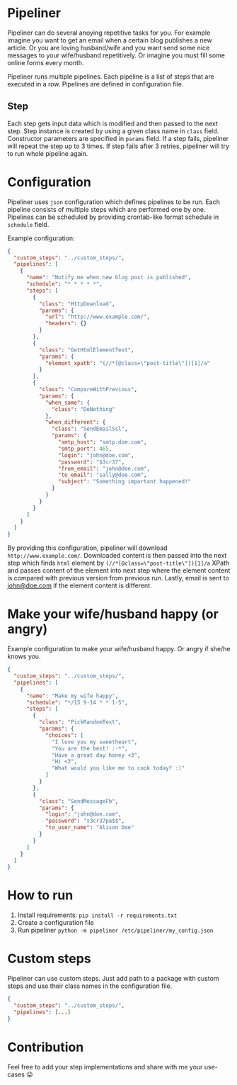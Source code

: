 # Pipeliner
Pipeliner can do several anoying repetitive tasks for you. For example imagine you want to get an email when a certain blog publishes a new article. Or you are loving husband/wife and you want send some nice messages to your wife/husband repetitively. Or imagine you must fill some online forms every month. 

Pipeliner runs multiple pipelines. Each pipeline is a list of steps that are executed in a row. Pipelines are defined in configuration file.

## Step
Each step gets input data which is modified and then passed to the next step. Step instance is created by using a given class name in `class` field. Constructor parameters are specified in `params` field. If a step fails, pipeliner will repeat the step up to 3 times. If step fails after 3 retries, pipeliner will try to run whole pipeline again. 

# Configuration
Pipeliner uses `json` configuration which defines pipelines to be run. Each pipeline consists of multiple steps which are performed one by one. Pipelines can be scheduled by providing crontab-like format schedule in `schedule` field. 

Example configuration: 
```json
{
  "custom_steps": "../custom_steps/",
  "pipelines": [
    {
      "name": "Notify me when new blog post is published",
      "schedule": "* * * * *",
      "steps": [
        {
          "class": "HttpDownload",
          "params": {
            "url": "http://www.example.com/",
            "headers": {}
          }
        },
        {
          "class": "GetHtmlElementText",
          "params": {
            "element_xpath": "(//*[@class=\"post-title\"])[1]/a"
          }
        },
        {
          "class": "CompareWithPrevious",
          "params": {
            "when_same": {
              "class": "DoNothing"
            },
            "when_different": {
              "class": "SendEmailSsl",
              "params": {
                "smtp_host": "smtp.doe.com",
                "smtp_port": 465,
                "login": "john@doe.com",
                "password": "$3cr37",
                "from_email": "john@doe.com",
                "to_email": "sally@doe.com",
                "subject": "Something important happened!"
              }
            }
          }
        }
      ]
    }
  ]
}
```

By providing this configuration, pipeliner will download `http://www.example.com/`. Downloaded content is then passed into the next step which finds `html` element by `(//*[@class=\"post-title\"])[1]/a` XPath and passes content of the element into next step where the element content is compared with previous version from previous run. Lastly, email is sent to john@doe.com if the element content is different.

# Make your wife/husband happy (or angry)
Example configuration to make your wife/husband happy. Or angry if she/he knows you.
```json
{
  "custom_steps": "../custom_steps/",
  "pipelines": [
    {
      "name": "Make my wife happy",
      "schedule": "*/15 9-14 * * 1-5",
      "steps": [
        {
          "class": "PickRandomText",
          "params": {
            "choices": [
              "I love you my sweetheart",
              "You are the best! :-*",
              "Have a great day honey <3",
              "Hi <3",
              "What would you like me to cook today? :)"
            ]
          }
        },
        {
          "class": "SendMessageFb",
          "params": {
            "login": "john@doe.com",
            "password": "s3cr37pa$$",
            "to_user_name": "Alison Doe"
          }
        }
      ]
    }
  ]
}
```

# How to run
1. Install requirements: `pip install -r requirements.txt`
2. Create a configuration file
3. Run pipeliner `python -m pipeliner /etc/pipeliner/my_config.json`

# Custom steps 
Pipeliner can use custom steps. Just add path to a package with custom steps and use their class names in the configuration file.
```json
{
  "custom_steps": "../custom_steps/",
  "pipelines": [...]
}
```

# Contribution
Feel free to add your step implementations and share with me your use-cases 😜
